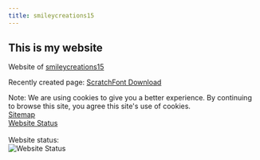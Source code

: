 ```yaml
---
title: smileycreations15
---
```

<h2>This is my website</h2>
<p>Website of <a rel="noreferrer noopener" href="https://github.com/smileycreations15/">smileycreations15</a></p>
<p>Recently created page: <a href="https://smileycreations15.com/ScratchFont">ScratchFont Download</a></p>


Note: We are using cookies to give you a better experience. By continuing to browse this site, you agree this site's use of cookies. <br />
<a href="https://smileycreations15.com/Sitemap">Sitemap</a><br>
<a href="https://status.smileycreations15.com/" rel="noopener noreferrer">Website Status</a><br><br>
Website status: <br />![Website Status](https://smileycreations15.com/files/status/smileycreations15.com/5F8015E0-2504-439A-85D0-37EC0342F4DF.svg)
